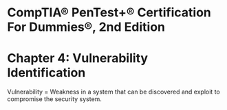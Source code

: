 # CompTIA® PenTest+® Certification For Dummies®, 2nd Edition

# Chapter 4: Vulnerability Identification

Vulnerability = Weakness in a system that can be discovered and exploit to compromise the security system.

